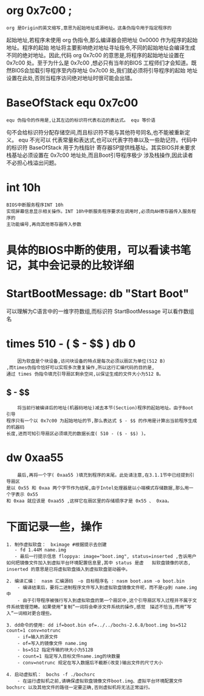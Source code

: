 
# org 0x7c00 ; 

    org 是Origin的英文缩写,意思为起始地址或源地址。这条伪指令用于指定程序的
起始地址,若程序未使用 org 伪指令,那么编译器会把地址 0x0000 作为程序的起始地址。程序的起始
地址将主要影响绝对地址寻址指令,不同的起始地址会编译生成不同的绝对地址。因此,代码 org
0x7c00 的意思是,将程序的起始地址设置在 0x7c00 处。至于为什么是 0x7c00 ,想必只有当年的BIOS
工程师们才会知道。既然BIOS会加载引导程序至内存地址 0x7c00 处,我们就必须将引导程序的起始
地址设置在此处,否则当程序访问绝对地址时很可能会出错。

# BaseOfStack equ 0x7c00
    equ 伪指令的作用是,让其左边的标识符代表右边的表达式。 equ 等价语
句不会给标识符分配存储空间,而且标识符不能与其他符号同名,也不能被重新定义。 equ 不光可以
代表常量和表达式,也可以代表字符串以及一些助记符。代码中的标识符 BaseOfStack 用于为栈指针
寄存器SP提供栈基址。其实BIOS并未要求栈基址必须设置在 0x7c00 地址处,而且Boot引导程序极少
涉及栈操作,因此读者不必担心栈溢出问题。

# int 10h
    BIOS中断服务程序INT 10h
    实现屏幕信息显示相关操作。INT 10h中断服务程序要求在调用时,必须向AH寄存器传入服务程序的
    主功能编号,再向其他寄存器传入参数


# 具体的BIOS中断的使用，可以看读书笔记，其中会记录的比较详细



# StartBootMessage: db "Start Boot"

可以理解为C语言中的一维字符数组,而标识符 StartBootMessage 可以看作数组名


# times 510 - ( $ - $$ ) db 0

        因为软盘是个块设备,访问块设备的特点是每次必须以扇区为单位(512 B)
    ,而times伪指令恰好可以实现多次重复操作,所以这行汇编代码的目的是,
    通过 times 伪指令填充引导扇区剩余空间,以保证生成的文件大小为512 B。

  ## $ - $$
        将当前行被编译后的地址(机器码地址)减去本节(Section)程序的起始地址。由于Boot引导
    程序只有一个以 0x7c00 为起始地址的节,那么表达式 $ - $$ 的作用是计算出当前程序生成的机器码
    长度,进而可知引导扇区必须填充的数据长度( 510 - ($ - $$) )。

# dw 0xaa55

        最后,再将一个字( 0xaa55 )填充到程序的末尾。此处请注意,在3.1.1节中已经提到引导扇区
    是以 0x55 和 0xaa 两个字节作为结尾,由于Intel处理器是以小端模式存储数据,那么用一个字表示 0x55
    和 0xaa 就应该是 0xaa55 ,这样它在扇区里的存储顺序才是 0x55 、 0xaa。



# 下面记录一些，操作

    1. 制作虚拟软盘：　bximage #根据提示去创建　
       - fd 1.44M name.img 
       - 最后一行提示信息 floppya: image="boot.img", status=inserted ,告诉用户如何把镜像文件加入到虚拟平台环境配置信息里,其中 status 是虚   拟软盘镜像的状态, inserted 的意思是已将虚拟软盘插入到虚拟软盘驱动器中。
  
    2. 编译汇编：　nasm 汇编源码　-o 目标程序名 : nasm boot.asm -o boot.bin
        - 编译结束后，要将二进制程序文件写入到虚拟软盘镜像文件呢，而不是cp到 name.img中
        - 由于引导程序被强行写入到虚拟软盘的第一个扇区中,这个引导扇区写入过程并不属于文件系统管理范畴。如果使用“复制”一词将会牵涉文件系统的操作,感觉　描述不恰当,而用“写入”一词相对更合理些。

    3. dd命令的使用: dd if=boot.bin of=../../bochs-2.6.8/boot.img bs=512 count=1 conv=notrunc
        - if=输入的源文件
        - of=写入的镜像文件 name.img
        - bs=512 指定传输的块大小为512B
        - count=1 指定写入目标文件name.img的块数量
        - conv=notrunc 规定在写入数据后不截断(改变)输出文件的尺寸大小

    4. 启动虚拟机：　bochs -f ./bochsrc
        - 在运行虚拟机之前,请确保虚拟软盘镜像文件boot.img、虚拟平台环境配置文件bochsrc 以及其他文件的路径一定要正确,否则虚拟机将无法正常运行。
